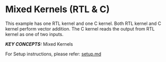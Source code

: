 Mixed Kernels (RTL & C)
======================

This example has one RTL kernel and one C kernel. Both RTL kernel and C kernel perform vector addition. The C kernel reads the output from RTL kernel as one of two inputs.

***KEY CONCEPTS:*** Mixed Kernels


For Setup instructions, please refer: [setup.md][]

[setup.md]: setup.md

